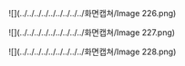 ![](../../../../../../../../../화면캡쳐/Image 226.png)

![](../../../../../../../../../화면캡쳐/Image 227.png)

![](../../../../../../../../../화면캡쳐/Image 228.png)